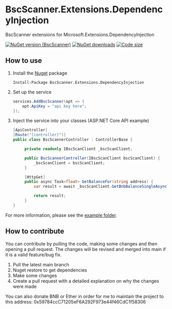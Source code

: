 # BscScanner.Extensions.DependencyInjection
 BscScanner extensions for Microsoft.Extensions.DependencyInjection 

[![NuGet version (BscScanner)](https://img.shields.io/github/license/pippinmole/BscScanner.Extensions.DependencyInjection?style=for-the-badge)](https://www.nuget.org/packages/BscScanner.Extensions.DependencyInjection)
[![NuGet downloads](https://img.shields.io/nuget/dt/BscScanner.Extensions.DependencyInjection?style=for-the-badge)](https://www.nuget.org/packages/BscScanner.Extensions.DependencyInjection)
[![Code size](https://img.shields.io/github/languages/code-size/pippinmole/BscScanner.Extensions.DependencyInjection?style=for-the-badge)](https://github.com/pippinmole/BscScanner.Extensions.DependencyInjection)

## How to use

1. Install the [Nuget](https://www.nuget.org/packages/BscScanner.Extensions.DependencyInjection) package
    ```cli
    Install-Package BscScanner.Extensions.DependencyInjection
    ```
2. Set up the service
    ```cs
    services.AddBscScanner(opt => {
        opt.ApiKey = "api key here";
    });
    ```
3. Inject the service into your classes (ASP.NET Core API example)
   ```cs
   [ApiController]
   [Route("[controller]")]
   public class BscScannerController : ControllerBase {

        private readonly IBscScanClient _bscScanClient;

        public BscScannerController(IBscScanClient bscScanClient) {
            _bscScanClient = bscScanClient;
        }

        [HttpGet]
        public async Task<float> GetBalanceFor(string address) {
            var result = await _bscScanClient.GetBnbBalanceSingleAsync(address);

            return result;
        }
   }
   ```
   
For more information, please see the [example folder](https://github.com/pippinmole/BscScanner.Extensions.DependencyInjection/tree/nuget/BscScanner.Extensions.DependencyInjection.Test).

## How to contribute

You can contribute by pulling the code, making some changes and then opening a pull request. The changes will be revised and merged into main if it is a valid feature/bug fix.

1. Pull the latest main branch
2. Nuget restore to get dependencies
3. Make some changes
4. Create a pull request with a detailed explanation on why the changes were made

You can also donate BNB or Ether in order for me to maintain the project to this address: 0x59784ccC71205eF6A292F973e44f46CdC1f58306
